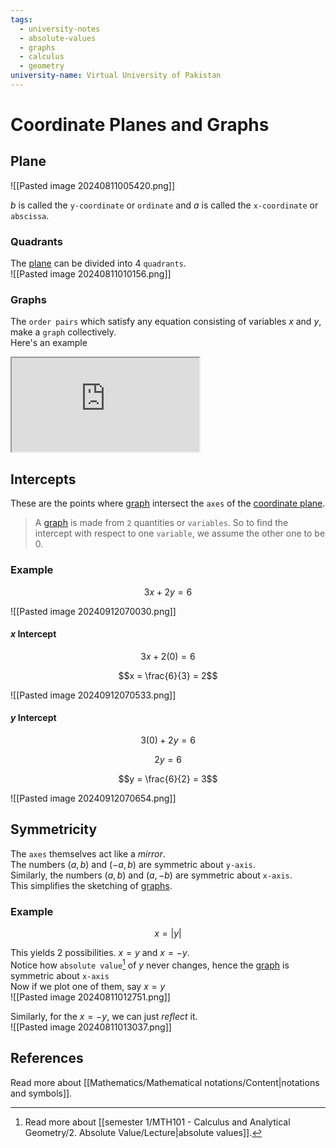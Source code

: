 ```yaml
---
tags:
  - university-notes
  - absolute-values
  - graphs
  - calculus
  - geometry
university-name: Virtual University of Pakistan
---
```


# Coordinate Planes and Graphs
## Plane

![[Pasted image 20240811005420.png]]

$b$ is called the `y-coordinate` or `ordinate` and $a$ is called the `x-coordinate` or `abscissa`.

### Quadrants
The [plane](#plane) can be divided into 4 `quadrants`.  
![[Pasted image 20240811010156.png]]

### Graphs
The `order pairs` which satisfy any equation consisting of variables $x$ and $y$, make a `graph` collectively.  
Here's an example  
<iframe src="https://www.youtube.com/embed/IbrPxYQF9TM"></iframe>

## Intercepts
These are the points where [graph](#graphs) intersect the `axes` of the [coordinate plane](#plane).

> A [graph](#graph) is made from `2` quantities or `variables`. So to find the intercept with respect to one `variable`, we assume the other one to be $0$.

### Example

$$3x + 2y = 6$$

![[Pasted image 20240912070030.png]]

#### $x$ Intercept

$$3x + 2(0) = 6$$

$$x = \frac{6}{3} = 2$$

![[Pasted image 20240912070533.png]]

#### $y$ Intercept

$$3(0) + 2y = 6$$

$$2y = 6$$

$$y = \frac{6}{2} = 3$$

![[Pasted image 20240912070654.png]]

## Symmetricity
The `axes` themselves act like a _mirror_.  
The numbers $(a, b)$ and $(-a, b)$ are symmetric about `y-axis`.  
Similarly, the numbers $(a, b)$ and $(a, -b)$ are symmetric about `x-axis`.  
This simplifies the sketching of [graphs](#graphs).

### Example

$$x = |y|$$

This yields 2 possibilities. $x = y$ and $x = -y$.  
Notice how `absolute value`[^1] of $y$ never changes, hence the [graph](#graphs) is symmetric about `x-axis`  
Now if we plot one of them, say $x = y$  
![[Pasted image 20240811012751.png]]

Similarly, for the $x = -y$, we can just _reflect_ it.  
![[Pasted image 20240811013037.png]]

## References
Read more about [[Mathematics/Mathematical notations/Content|notations and symbols]].

[^1]: Read more about [[semester 1/MTH101 - Calculus and Analytical Geometry/2. Absolute Value/Lecture|absolute values]].
